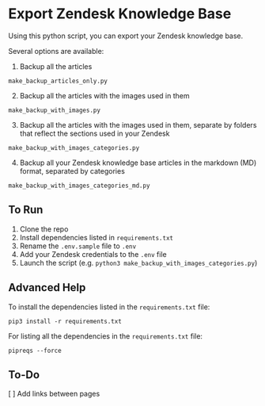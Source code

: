 # Export Zendesk Knowledge Base

Using this python script, you can export your Zendesk knowledge base.

Several options are available:

1. Backup all the articles

`make_backup_articles_only.py`

2. Backup all the articles with the images used in them
   
`make_backup_with_images.py`

3. Backup all the articles with the images used in them, separate by folders that reflect the sections used in your Zendesk
   
`make_backup_with_images_categories.py`

4. Backup all your Zendesk knowledge base articles in the markdown (MD) format, separated by categories

`make_backup_with_images_categories_md.py`


## To Run

1. Clone the repo
2. Install dependencies listed in `requirements.txt`
3. Rename the `.env.sample` file to `.env` 
4. Add your Zendesk credentials to the `.env` file
5. Launch the script (e.g. `python3 make_backup_with_images_categories.py`)

## Advanced Help

To install the dependencies listed in the `requirements.txt` file:

```
pip3 install -r requirements.txt
```

For listing all the dependencies in the `requirements.txt` file:

```
pipreqs --force
```

## To-Do

[ ] Add links between pages